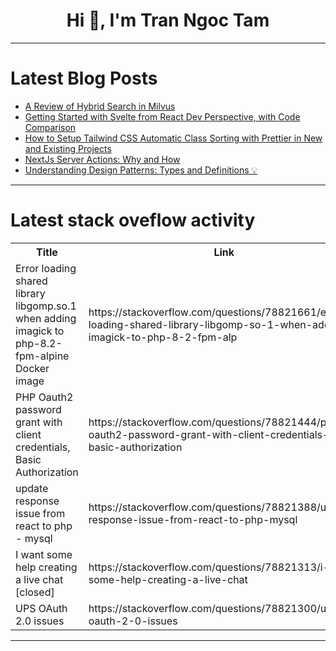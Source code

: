 <h1 align="center">Hi 👋, I'm Tran Ngoc Tam</h1>

---

# Latest Blog Posts 
<!-- BLOG-POST-LIST:START -->
- [A Review of Hybrid Search in Milvus](https://dev.to/zilliz/a-review-of-hybrid-search-in-milvus-36ll)
- [Getting Started with Svelte from React Dev Perspective, with Code Comparison](https://dev.to/syakirurahman/getting-started-with-svelte-from-react-dev-perspective-with-code-comparison-1ii5)
- [How to Setup Tailwind CSS Automatic Class Sorting with Prettier in New and Existing Projects](https://dev.to/iamsheye/how-to-setup-tailwind-css-automatic-class-sorting-with-prettier-in-new-and-existing-projects-2ob8)
- [NextJs Server Actions: Why and How](https://dev.to/codeparrot/nextjs-server-actions-why-and-how-3g5m)
- [Understanding Design Patterns: Types and Definitions 💡](https://dev.to/alisamir/understanding-design-patterns-types-and-definitions-34p2)
<!-- BLOG-POST-LIST:END -->

---

# Latest stack oveflow activity
<table>
  <tr><th>Title</th><th>Link</th></tr>
  <!-- STACKOVERFLOW:START --><tr><td>Error loading shared library libgomp.so.1 when adding imagick to php-8.2-fpm-alpine Docker image</td><td>https://stackoverflow.com/questions/78821661/error-loading-shared-library-libgomp-so-1-when-adding-imagick-to-php-8-2-fpm-alp</td></tr><tr><td>PHP Oauth2 password grant with client credentials, Basic Authorization</td><td>https://stackoverflow.com/questions/78821444/php-oauth2-password-grant-with-client-credentials-basic-authorization</td></tr><tr><td>update response issue from react to php - mysql</td><td>https://stackoverflow.com/questions/78821388/update-response-issue-from-react-to-php-mysql</td></tr><tr><td>I want some help creating a live chat [closed]</td><td>https://stackoverflow.com/questions/78821313/i-want-some-help-creating-a-live-chat</td></tr><tr><td>UPS OAuth 2.0 issues</td><td>https://stackoverflow.com/questions/78821300/ups-oauth-2-0-issues</td></tr><!-- STACKOVERFLOW:END -->
</table>

---


